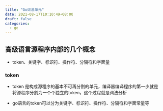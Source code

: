 ```yaml
---
title: "Go词法单元"
date: 2021-08-17T10:10:49+08:00
draft: false
categories:
  - go
---
```

<!--more-->

## 高级语言源程序内部的几个概念

- token、关键字、标识符、操作符、分隔符和字面量

### token

- token 是构成源程序的基本不可再分割的单元，编译器编译程序的第一步就是将源程序分割为一个个独立的token，这个过程就是词法分析

- go语言的token可以分为关键字、标识符、操作符、分隔符和字面常量等

